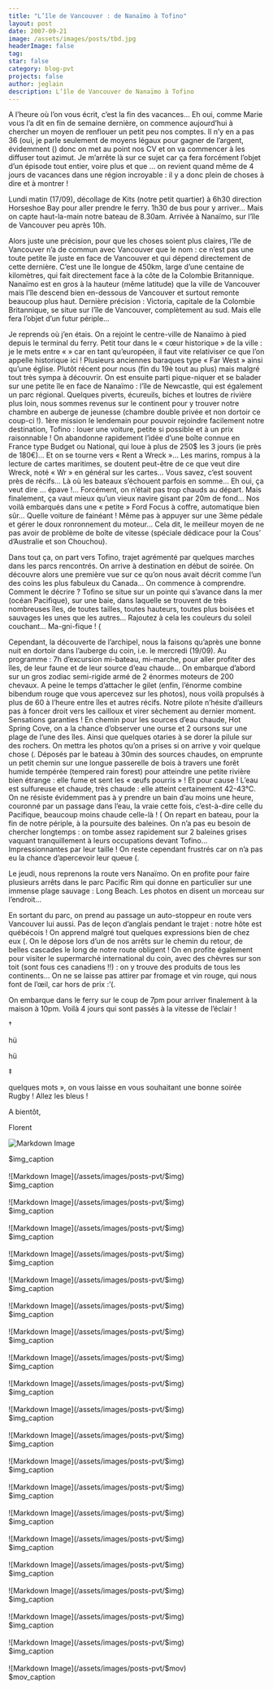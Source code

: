 ```yaml
---
title: "L’île de Vancouver : de Nanaïmo à Tofino"
layout: post
date: 2007-09-21
image: /assets/images/posts/tbd.jpg
headerImage: false
tag:
star: false
category: blog-pvt
projects: false
author: jeglain
description: L’île de Vancouver de Nanaïmo à Tofino
---
```

A l’heure où l’on vous écrit, c’est la fin des vacances… Eh
oui, comme Marie vous l’a dit en fin de semaine dernière, on commence
aujourd’hui à chercher un moyen de renflouer un petit peu nos
comptes. Il n’y en a pas 36 (oui, je parle seulement de moyens légaux
pour gagner de l’argent, évidemment () donc on met au point nos CV
et on va commencer à les diffuser tout azimut. Je m’arrête là sur
ce sujet car ça fera forcément l’objet d’un épisode tout entier,
voire plus et que … on revient quand même de 4 jours de vacances dans
une région incroyable : il y a donc plein de choses à dire et à
montrer !

Lundi matin (17/09), décollage de Kits (notre petit quartier) à 6h30
direction Horseshoe Bay pour aller prendre le ferry. 1h30 de bus pour y
arriver… Mais on capte haut-la-main notre bateau de 8.30am. Arrivée
à Nanaïmo, sur l’île de Vancouver peu après 10h.

Alors juste une précision, pour que les choses soient plus claires,
l’île de Vancouver n’a de commun avec Vancouver que le nom : ce
n’est pas une toute petite île juste en face de Vancouver et qui
dépend directement de cette dernière. C’est une île longue de
450km, large d’une centaine de kilomètres, qui fait directement face
à la côte de la Colombie Britannique. Nanaïmo est en gros à la
hauteur (même latitude) que la ville de Vancouver mais l’île descend
bien en-dessous de Vancouver et surtout remonte beaucoup plus haut.
Dernière précision : Victoria, capitale de la Colombie Britannique,
se situe sur l’île de Vancouver, complètement au sud. Mais elle fera
l’objet d’un futur périple…

Je reprends où j’en étais. On a rejoint le centre-ville de Nanaïmo
à pied depuis le terminal du ferry. Petit tour dans le « cœur
historique » de la ville : je le mets entre « » car en tant
qu’européen, il faut vite relativiser ce que l’on appelle
historique ici ! Plusieurs anciennes baraques type « Far West »
ainsi qu’une église. Plutôt récent pour nous (fin du 19è tout au
plus)  mais malgré tout très sympa à découvrir. On est ensuite parti
pique-niquer et se balader sur une petite île en face de Nanaïmo :
l’île de Newcastle, qui est également un parc régional. Quelques
piverts, écureuils, biches et loutres de rivière plus loin, nous
sommes revenus sur le continent pour y trouver notre chambre en auberge
de jeunesse (chambre double privée et non dortoir ce coup-ci !). 1ère
mission le lendemain pour pouvoir rejoindre facilement notre
destination, Tofino : louer une voiture, petite si possible et à un
prix raisonnable ! On abandonne rapidement l’idée d’une boîte
connue en France type Budget ou National, qui loue à plus de 250$ les 3
jours (ie près de 180€)… Et on se tourne vers « Rent a
Wreck »… Les marins, rompus à la lecture de cartes maritimes, se
doutent peut-être de ce que veut dire Wreck, noté « Wr » en
général sur les cartes… Vous savez, c’est souvent près de
récifs… Là où les bateaux s’échouent parfois en somme… Eh oui,
ça veut dire … épave !... Forcément, on n’était pas trop chauds
au départ. Mais finalement, ça vaut mieux qu’un vieux navire gisant
par 20m de fond… Nos voilà embarqués dans une « petite » Ford
Focus à coffre, automatique bien sûr… Quelle voiture de fainéant !
Même pas à appuyer sur une 3ème pédale et gérer le doux
ronronnement du moteur… Cela dit, le meilleur moyen de ne pas avoir de
problème de boîte de vitesse (spéciale dédicace pour la Cous’
d’Australie et son Chouchou).

Dans tout ça, on part vers Tofino, trajet agrémenté par quelques
marches dans les parcs rencontrés. On arrive à destination en début
de soirée. On découvre alors une première vue sur ce qu’on nous
avait décrit comme l’un des coins les plus fabuleux du Canada… On
commence à comprendre. Comment le décrire ? Tofino se situe sur un
pointe qui s’avance dans la mer (océan Pacifique), sur une baie, dans
laquelle se trouvent de très nombreuses îles, de toutes tailles,
toutes hauteurs, toutes plus boisées et sauvages les unes que les
autres… Rajoutez à cela les couleurs du soleil couchant…
Ma-gni-fique ! (

Cependant, la découverte de l’archipel, nous la faisons qu’après
une bonne nuit en dortoir dans l’auberge du coin, i.e. le mercredi
(19/09). Au programme : 7h d’excursion mi-bateau, mi-marche, pour
aller profiter des îles, de leur faune et de leur source d’eau
chaude… On embarque d’abord sur un gros zodiac semi-rigide armé de
2 énormes moteurs de 200 chevaux. A peine le temps d’attacher le
gilet (enfin, l’énorme combine bibendum rouge que vous apercevez sur
les photos), nous voilà propulsés à plus de 60 à l’heure entre
îles et autres récifs. Notre pilote n’hésite d’ailleurs pas à
foncer droit vers les cailloux et virer sèchement au dernier moment.
Sensations garanties ! En chemin pour les sources d’eau chaude, Hot
Spring Cove, on a la chance d’observer une ourse et 2 oursons sur une
plage de l’une des îles. Ainsi que quelques otaries à se dorer la
pilule sur des rochers. On mettra les photos qu’on a prises si on
arrive y voir quelque chose (. Déposés par le bateau à 30min des
sources chaudes, on emprunte un petit chemin sur une longue passerelle
de bois à travers une forêt humide tempérée (tempered rain forest)
pour atteindre une petite rivière bien étrange : elle fume et sent
les « œufs pourris » ! Et pour cause ! L’eau est sulfureuse et
chaude, très chaude : elle atteint certainement 42-43°C. On ne
résiste évidemment pas à y prendre un bain d’au moins une heure,
couronné par un passage dans l’eau, la vraie cette fois,
c’est-à-dire celle du Pacifique, beaucoup moins chaude
celle-là ! ( On repart en bateau, pour la fin de notre périple, à
la poursuite des baleines. On n’a pas eu besoin de chercher
longtemps : on tombe assez rapidement sur 2 baleines grises vaquant
tranquillement à leurs occupations devant Tofino… Impressionnantes
par leur taille ! On reste cependant frustrés car on n’a pas eu la
chance d’apercevoir leur queue (.

Le jeudi, nous reprenons la route vers Nanaïmo. On en profite pour
faire plusieurs arrêts dans le parc Pacific Rim qui donne en
particulier sur une immense plage sauvage : Long Beach. Les photos en
disent un morceau sur l’endroit…

En sortant du parc, on prend au passage un auto-stoppeur en route vers
Vancouver lui aussi. Pas de leçon d’anglais pendant le trajet :
notre hôte est québécois ! On apprend malgré tout quelques
expressions bien de chez eux (. On le dépose lors d’un de nos
arrêts sur le chemin du retour, de belles cascades le long de notre
route obligent ! On en profite également pour visiter le supermarché
international du coin, avec des chèvres sur son toit (sont fous ces
canadiens !!) : on y trouve des produits de tous les continents… On
ne se laisse pas attirer par fromage et vin rouge, qui nous font de
l’œil, car hors de prix :’(.

On embarque dans le ferry sur le coup de 7pm pour arriver finalement à
la maison à 10pm. Voilà 4 jours qui sont passés à la vitesse de
l’éclair !

†

hü

hü

‡

 quelques mots », on vous laisse en vous souhaitant une bonne soirée
Rugby ! Allez les bleus !

A bientôt,

Florent

![Markdown Image](/assets/images/posts-pvt/$img)
<figcaption class="caption">$img_caption</figcaption>
<br>
![Markdown Image](/assets/images/posts-pvt/$img)
<figcaption class="caption">$img_caption</figcaption>
<br>
![Markdown Image](/assets/images/posts-pvt/$img)
<figcaption class="caption">$img_caption</figcaption>
<br>
![Markdown Image](/assets/images/posts-pvt/$img)
<figcaption class="caption">$img_caption</figcaption>
<br>
![Markdown Image](/assets/images/posts-pvt/$img)
<figcaption class="caption">$img_caption</figcaption>
<br>
![Markdown Image](/assets/images/posts-pvt/$img)
<figcaption class="caption">$img_caption</figcaption>
<br>
![Markdown Image](/assets/images/posts-pvt/$img)
<figcaption class="caption">$img_caption</figcaption>
<br>
![Markdown Image](/assets/images/posts-pvt/$img)
<figcaption class="caption">$img_caption</figcaption>
<br>
![Markdown Image](/assets/images/posts-pvt/$img)
<figcaption class="caption">$img_caption</figcaption>
<br>
![Markdown Image](/assets/images/posts-pvt/$img)
<figcaption class="caption">$img_caption</figcaption>
<br>
![Markdown Image](/assets/images/posts-pvt/$img)
<figcaption class="caption">$img_caption</figcaption>
<br>
![Markdown Image](/assets/images/posts-pvt/$img)
<figcaption class="caption">$img_caption</figcaption>
<br>
![Markdown Image](/assets/images/posts-pvt/$img)
<figcaption class="caption">$img_caption</figcaption>
<br>
![Markdown Image](/assets/images/posts-pvt/$img)
<figcaption class="caption">$img_caption</figcaption>
<br>
![Markdown Image](/assets/images/posts-pvt/$img)
<figcaption class="caption">$img_caption</figcaption>
<br>
![Markdown Image](/assets/images/posts-pvt/$img)
<figcaption class="caption">$img_caption</figcaption>
<br>
![Markdown Image](/assets/images/posts-pvt/$img)
<figcaption class="caption">$img_caption</figcaption>
<br>
![Markdown Image](/assets/images/posts-pvt/$img)
<figcaption class="caption">$img_caption</figcaption>
<br>
![Markdown Image](/assets/images/posts-pvt/$img)
<figcaption class="caption">$img_caption</figcaption>
<br>
![Markdown Image](/assets/images/posts-pvt/$img)
<figcaption class="caption">$img_caption</figcaption>
<br>
![Markdown Image](/assets/images/posts-pvt/$mov)
<figcaption class="caption">$mov_caption</figcaption>
<br>
